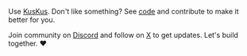 Use [KusKus](https://kuskus.app). Don't like something? See [code](https://github.com/kuskusapp/kuskus) and contribute to make it better for you.

Join community on [Discord](https://discord.gg/f8YHjyrX3h) and follow on [X](https://twitter.com/kuskusapp) to get updates. Let's build together. ♥️
